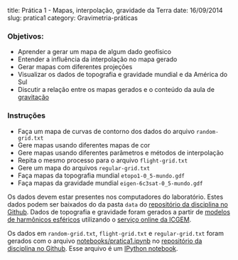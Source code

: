 title: Prática 1 - Mapas, interpolação, gravidade da Terra
date: 16/09/2014
slug: pratica1
category: Gravimetria-práticas

### Objetivos:

* Aprender a gerar um mapa de algum dado geofísico
* Entender a influência da interpolação no mapa gerado
* Gerar mapas com diferentes projeções
* Visualizar os dados de topografia e gravidade mundial e da América do Sul
* Discutir a relação entre os mapas gerados e o conteúdo da aula de
  [gravitação](http://www.leouieda.com/geofisica1/lessons/gravimetria/1-gravitacao.html)

### Instruções

* Faça um mapa de curvas de contorno dos dados do arquivo `random-grid.txt`
* Gere mapas usando diferentes mapas de cor
* Gere mapas usando diferentes parâmetros e métodos de interpolação
* Repita o mesmo processo para o arquivo `flight-grid.txt`
* Gere um mapa do arquivos `regular-grid.txt`
* Faça mapas da topografia mundial `etopo1-0_5-mundo.gdf`
* Faça mapas da gravidade mundial `eigen-6c3sat-0_5-mundo.gdf`

Os dados devem estar presentes nos computadores do laboratório.
Estes dados podem ser baixados do
da pasta `data` do
[repositório da disciplina no Github](https://github.com/leouieda/geofisica1).
Dados de topografia e gravidade foram gerados a partir de
[modelos de harmônicos esféricos](http://en.wikipedia.org/wiki/Spherical_harmonics)
utilizando o [serviço online da ICGEM](http://icgem.gfz-potsdam.de/ICGEM/potato/Service.html).

Os dados em `random-grid.txt`, `flight-grid.txt` e `regular-grid.txt` foram
gerados com o arquivo
[notebooks/pratica1.ipynb](http://nbviewer.ipython.org/github/leouieda/geofisica1/blob/master/notebooks/pratica1.ipynb)
no
[repositório da disciplina no Github](https://github.com/leouieda/geofisica1).
Esse arquivo é um [IPython notebook](http://ipython.org/notebook.html).

